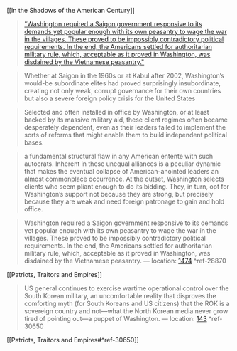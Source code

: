 [[In the Shadows of the American Century]]

> ["Washington required a Saigon government responsive to its demands yet popular enough with its own peasantry to wage the war in the villages. These proved to be impossibly contradictory political requirements. In the end, the Americans settled for authoritarian military rule, which, acceptable as it proved in Washington, was disdained by the Vietnamese peasantry."](obsidian://open?vault=Obsidian%20Vault&file=Amazon_clippings%2FIn%20the%20Shadows%20of%20the%20American%20Century)

> Whether at Saigon in the 1960s or at Kabul after 2002, Washington’s would-be subordinate elites had proved surprisingly insubordinate, creating not only weak, corrupt governance for their own countries but also a severe foreign policy crisis for the United States

> Selected and often installed in office by Washington, or at least backed by its massive military aid, these client regimes often became desperately dependent, even as their leaders failed to implement the sorts of reforms that might enable them to build independent political bases. 

> a fundamental structural flaw in any American entente with such autocrats. Inherent in these unequal alliances is a peculiar dynamic that makes the eventual collapse of American-anointed leaders an almost commonplace occurrence. At the outset, Washington selects clients who seem pliant enough to do its bidding. They, in turn, opt for Washington’s support not because they are strong, but precisely because they are weak and need foreign patronage to gain and hold office.

>Washington required a Saigon government responsive to its demands yet popular enough with its own peasantry to wage the war in the villages. These proved to be impossibly contradictory political requirements. In the end, the Americans settled for authoritarian military rule, which, acceptable as it proved in Washington, was disdained by the Vietnamese peasantry. — location: [1474](kindle://book?action=open&asin=B06XPQWT6Q&location=1474) ^ref-28870 

[[Patriots, Traitors and Empires]]
> US general continues to exercise wartime operational control over the South Korean military, an uncomfortable reality that disproves the comforting myth (for South Koreans and US citizens) that the ROK is a sovereign country and not—what the North Korean media never grow tired of pointing out—a puppet of Washington. — location: [143](kindle://book?action=open&asin=B07BTLBSGS&location=143) ^ref-30650

[[Patriots, Traitors and Empires#^ref-30650]]